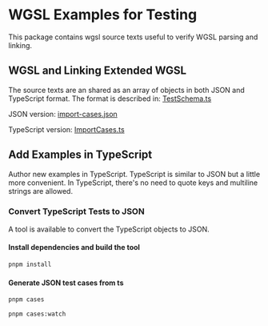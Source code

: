 # WGSL Examples for Testing

This package contains wgsl source texts useful
to verify WGSL parsing and linking.

## WGSL and Linking Extended WGSL

The source texts are an shared as an array of objects
in both JSON and TypeScript format.
The format is described in:
[TestSchema.ts](./src/TestSchema.ts)

JSON version:
[import-cases.json](./src/test-cases/import-cases.json)

TypeScript version:
[ImportCases.ts](./src/test-cases/ImportCases.ts)

## Add Examples in TypeScript

Author new examples in TypeScript.
TypeScript is similar to JSON but a little more convenient.
In TypeScript,
there's no need to quote keys and multiline strings are allowed.

### Convert TypeScript Tests to JSON

A tool is available to convert the TypeScript objects to JSON.

#### Install dependencies and build the tool

```sh
pnpm install
```

#### Generate JSON test cases from ts

```sh
pnpm cases
```

```sh
pnpm cases:watch
```
